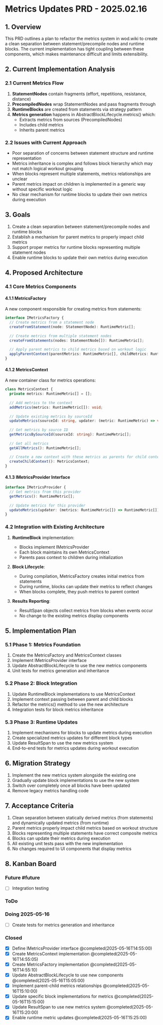 # Metrics Updates PRD - 2025.02.16

## 1. Overview

This PRD outlines a plan to refactor the metrics system in wod.wiki to create a clean separation between statement/precompile nodes and runtime blocks. The current implementation has tight coupling between these components, which makes maintenance difficult and limits extensibility.

## 2. Current Implementation Analysis

### 2.1 Current Metrics Flow

1. **StatementNodes** contain fragments (effort, repetitions, resistance, distance)
2. **PrecompiledNodes** wrap StatementNodes and pass fragments through
3. **RuntimeBlocks** are created from statements via strategy pattern
4. **Metrics generation** happens in AbstractBlockLifecycle.metrics() which:
   - Extracts metrics from sources (PrecompiledNodes)
   - Includes child metrics
   - Inherits parent metrics

### 2.2 Issues with Current Approach

- Poor separation of concerns between statement structure and runtime representation
- Metrics inheritance is complex and follows block hierarchy which may not match logical workout grouping
- When blocks represent multiple statements, metrics relationships are unclear
- Parent metrics impact on children is implemented in a generic way without specific workout logic
- No clear mechanism for runtime blocks to update their own metrics during execution

## 3. Goals

1. Create a clean separation between statement/precompile nodes and runtime blocks
2. Establish a mechanism for parent metrics to properly impact child metrics
3. Support proper metrics for runtime blocks representing multiple statement nodes
4. Enable runtime blocks to update their own metrics during execution

## 4. Proposed Architecture

### 4.1 Core Metrics Components

#### 4.1.1 MetricsFactory

A new component responsible for creating metrics from statements:

```typescript
interface IMetricsFactory {
  // Create metrics from a statement node
  createFromStatement(node: StatementNode): RuntimeMetric[];
  
  // Create metrics from multiple statement nodes
  createFromStatements(nodes: StatementNode[]): RuntimeMetric[];
  
  // Apply parent metrics to child metrics based on workout logic
  applyParentContext(parentMetrics: RuntimeMetric[], childMetrics: RuntimeMetric[]): RuntimeMetric[];
}
```

#### 4.1.2 MetricsContext

A new container class for metrics operations:

```typescript
class MetricsContext {
  private metrics: RuntimeMetric[] = [];
  
  // Add metrics to the context
  addMetrics(metrics: RuntimeMetric[]): void;
  
  // Update existing metrics by sourceId
  updateMetrics(sourceId: string, updater: (metric: RuntimeMetric) => void): void;
  
  // Get metrics by source ID
  getMetricsBySourceId(sourceId: string): RuntimeMetric[];
  
  // Get all metrics
  getAllMetrics(): RuntimeMetric[];
  
  // Create a new context with these metrics as parents for child context
  createChildContext(): MetricsContext;
}
```

#### 4.1.3 IMetricsProvider Interface

```typescript
interface IMetricsProvider {
  // Get metrics from this provider
  getMetrics(): RuntimeMetric[];
  
  // Update metrics for this provider
  updateMetrics(updater: (metrics: RuntimeMetric[]) => RuntimeMetric[]): void;
}
```

### 4.2 Integration with Existing Architecture

1. **RuntimeBlock** implementation:
   - Blocks implement IMetricsProvider
   - Each block maintains its own MetricsContext
   - Parents pass context to children during initialization

2. **Block Lifecycle**:
   - During compilation, MetricsFactory creates initial metrics from statements
   - During runtime, blocks can update their metrics to reflect changes
   - When blocks complete, they push metrics to parent context

3. **Results Reporting**:
   - ResultSpan objects collect metrics from blocks when events occur
   - No change to the existing metrics display components

## 5. Implementation Plan

### 5.1 Phase 1: Metrics Foundation

1. Create the MetricsFactory and MetricsContext classes
2. Implement IMetricsProvider interface
3. Update AbstractBlockLifecycle to use the new metrics components
4. Unit tests for metrics generation and inheritance

### 5.2 Phase 2: Block Integration

1. Update RuntimeBlock implementations to use MetricsContext
2. Implement context passing between parent and child blocks
3. Refactor the metrics() method to use the new architecture
4. Integration tests for block metrics inheritance

### 5.3 Phase 3: Runtime Updates

1. Implement mechanisms for blocks to update metrics during execution
2. Create specialized metrics updates for different block types
3. Update ResultSpan to use the new metrics system
4. End-to-end tests for metrics updates during workout execution

## 6. Migration Strategy

1. Implement the new metrics system alongside the existing one
2. Gradually update block implementations to use the new system
3. Switch over completely once all blocks have been updated
4. Remove legacy metrics handling code

## 7. Acceptance Criteria

1. Clean separation between statically derived metrics (from statements) and dynamically updated metrics (from runtime)
2. Parent metrics properly impact child metrics based on workout structure
3. Blocks representing multiple statements have correct composite metrics
4. Blocks can update their metrics during execution
5. All existing unit tests pass with the new implementation
6. No changes required to UI components that display metrics

## 8. Kanban Board

### Future #future

- [ ] Integration testing

### ToDo

### Doing 2025-05-16

- [ ] Create tests for metrics generation and inheritance

### Closed

- [x] Define IMetricsProvider interface @completed(2025-05-16T14:55:00)
- [x] Create MetricsContext implementation @completed(2025-05-16T14:55:05)
- [x] Create MetricsFactory implementation @completed(2025-05-16T14:55:10)
- [x] Update AbstractBlockLifecycle to use new components @completed(2025-05-16T15:05:00)
- [x] Implement parent-child metrics relationships @completed(2025-05-16T15:10:00)
- [x] Update specific block implementations for metrics @completed(2025-05-16T15:15:00)
- [x] Update ResultSpan to use new metrics system @completed(2025-05-16T15:20:00)
- [x] Enable runtime metric updates @completed(2025-05-16T15:25:00)
